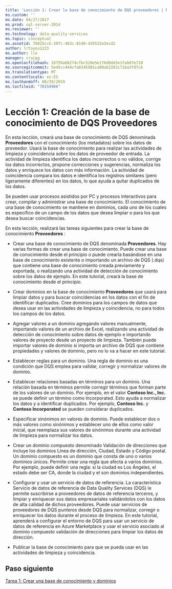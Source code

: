 ```yaml
---
title: 'Lección 1: Crear la base de conocimiento de DQS proveedores | Microsoft Docs'
ms.custom: ''
ms.date: 04/27/2017
ms.prod: sql-server-2014
ms.reviewer: ''
ms.technology: data-quality-services
ms.topic: conceptual
ms.assetid: 78825ccb-30fc-463c-8140-435532e2ecd2
author: lrtoyou1223
ms.author: lle
manager: craigg
ms.openlocfilehash: 26759a68274cfbc520e5e176d0dd3e1fab07e720
ms.sourcegitcommit: 5e45cc444cfa0345901ca00ab2262c71ba3fd7c6
ms.translationtype: MT
ms.contentlocale: es-ES
ms.lasthandoff: 08/29/2019
ms.locfileid: "70154966"
---
```

# <a name="lesson-1-creating-the-suppliers-dqs-knowledge-base"></a>Lección 1: Creación de la base de conocimiento de DQS Proveedores
  En esta lección, creará una base de conocimiento de DQS denominada **Proveedores** con el conocimiento (los metadatos) sobre los datos de proveedor. Usará la base de conocimiento para realizar las actividades de limpieza y coincidencia sobre los datos de proveedor de entrada. La actividad de limpieza identifica los datos incorrectos o no válidos, corrige los datos incorrectos, propone correcciones y sugerencias, normaliza los datos y enriquece los datos con más información. La actividad de coincidencia compara los datos e identifica los registros similares (pero ligeramente diferentes) en los datos, lo que ayuda a quitar duplicados de los datos.  
  
 Se pueden usar procesos asistidos por PC y procesos interactivos para crear, compilar y administrar una base de conocimiento. El conocimiento de una base de conocimiento se mantiene en dominios, cada uno de los cuales es específico de un campo de los datos que desea limpiar o para los que desea buscar coincidencias.  
  
 En esta lección, realizará las tareas siguientes para crear la base de conocimiento **Proveedores** :  
  
-   Crear una base de conocimiento de DQS denominada **Proveedores**. Hay varias formas de crear una base de conocimiento. Puede crear una base de conocimiento desde el principio o puede crearla basándose en una base de conocimiento existente o importando un archivo de DQS (.dqs) que contiene una base de conocimiento creada previamente y exportada, o realizando una actividad de detección de conocimiento sobre los datos de ejemplo. En este tutorial, creará la base de conocimiento desde el principio.  
  
-   Crear dominios en la base de conocimiento **Proveedores** que usará para limpiar datos y para buscar coincidencias en los datos con el fin de identificar duplicados. Cree dominios para los campos de datos que desea usar en las actividades de limpieza y coincidencia, no para todos los campos de los datos.  
  
-   Agregar valores a un dominio agregando valores manualmente, importando valores de un archivo de Excel, realizando una actividad de detección de conocimiento sobre datos de ejemplo e importando valores de proyecto desde un proyecto de limpieza. También puede importar valores de dominio si importa un archivo de DQS que contiene propiedades y valores de dominio, pero no lo va a hacer en este tutorial.  
  
-   Establecer reglas para un dominio. Una regla de dominio es una condición que DQS emplea para validar, corregir y normalizar valores de dominio.  
  
-   Establecer relaciones basadas en términos para un dominio. Una relación basada en términos permite corregir términos que forman parte de los valores de un dominio. Por ejemplo, en el valor **Contoso Inc., Inc.** se puede definir un término como Incorporated. Esto ayuda a normalizar los datos y a identificar duplicados. Por ejemplo, **Contoso Inc.** y **Contoso Incorporated** se pueden considerar duplicados.  
  
-   Especificar sinónimos en valores de dominio. Puede establecer dos o más valores como sinónimos y establecer uno de ellos como valor inicial, que reemplaza sus valores de sinónimos durante una actividad de limpieza para normalizar los datos.  
  
-   Crear un dominio compuesto denominado Validación de direcciones que incluye los dominios Línea de dirección, Ciudad, Estado y Código postal. Un dominio compuesto es un dominio que consta de uno o varios dominios únicos. Permite crear una regla que afecta a varios dominios. Por ejemplo, puede definir una regla: si la ciudad es Los Ángeles, el estado debe ser CA, donde la ciudad y el son dominios independientes.  
  
-   Configurar y usar un servicio de datos de referencia. La característica Servicio de datos de referencia de Data Quality Services (DQS) le permite suscribirse a proveedores de datos de referencia terceros, y limpiar y enriquecer sus datos empresariales validándolos con los datos de alta calidad de dichos proveedores. Puede usar servicios de proveedores de DQS punteros desde DQS para normalizar, corregir o enriquecer los datos durante el proceso de limpieza. En este tutorial, aprenderá a configurar el entorno de DQS para usar un servicio de datos de referencia en Azure Marketplace y usar el servicio asociado al dominio compuesto validación de direcciones para limpiar los datos de dirección.  
  
-   Publicar la base de conocimiento para que se pueda usar en las actividades de limpieza y coincidencia.  
  
## <a name="next-step"></a>Paso siguiente  
 [Tarea 1: Crear una base de conocimiento y dominios](../../2014/tutorials/task-1-creating-a-knowledge-base-and-domains.md)  
  
  
